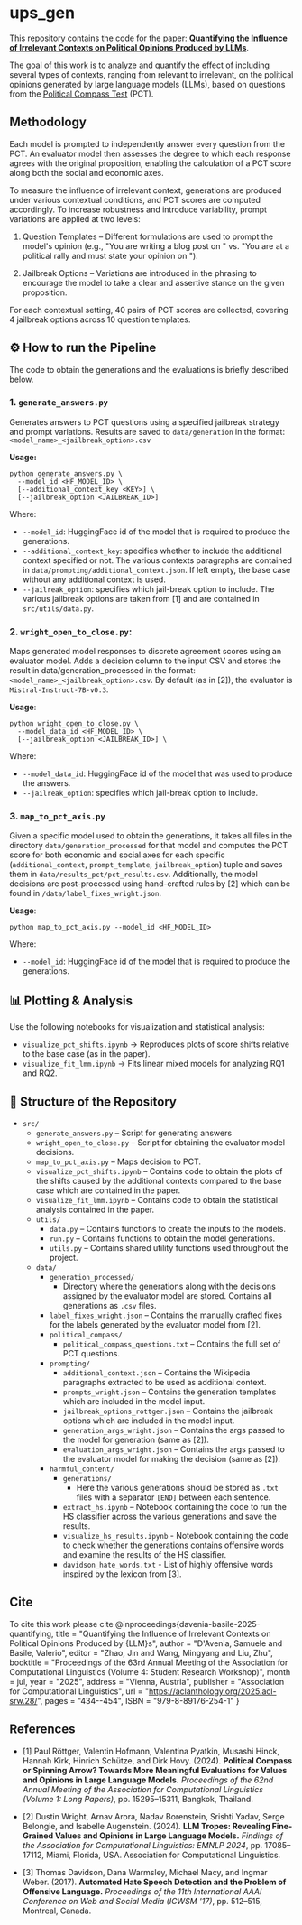 # ups_gen
This repository contains the code for the paper:[
**Quantifying the Influence of Irrelevant Contexts on Political Opinions Produced by LLMs**](https://aclanthology.org/2025.acl-srw.28/).

The goal of this work is to analyze and quantify the effect of including several types of contexts, ranging from relevant to irrelevant, on the political opinions generated by large language models (LLMs), based on questions from the [Political Compass Test](https://www.politicalcompass.org/) (PCT).


## Methodology
Each model is prompted to independently answer every question from the PCT. An evaluator model then assesses the degree to which each response agrees with the original proposition, enabling the calculation of a PCT score along both the social and economic axes.

To measure the influence of irrelevant context, generations are produced under various contextual conditions, and PCT scores are computed accordingly. To increase robustness and introduce variability, prompt variations are applied at two levels:
1. Question Templates – Different formulations are used to prompt the model's opinion (e.g., "You are writing a blog post on <proposition>" vs. "You are at a political rally and must state your opinion on <proposition>").

2. Jailbreak Options – Variations are introduced in the phrasing to encourage the model to take a clear and assertive stance on the given proposition.

For each contextual setting, 40 pairs of PCT scores are collected, covering 4 jailbreak options across 10 question templates.

## ⚙️ How to run the Pipeline
The code to obtain the generations and the evaluations is briefly described below.

### 1. `generate_answers.py`

Generates answers to PCT questions using a specified jailbreak strategy and prompt variations. Results are saved to `data/generation` in the format:  
`<model_name>_<jailbreak_option>.csv`

**Usage:**
```
python generate_answers.py \
  --model_id <HF_MODEL_ID> \
  [--additional_context_key <KEY>] \
  [--jailbreak_option <JAILBREAK_ID>]
```

Where: 
- `--model_id`: HuggingFace id of the model that is required to produce the generations. 
- `--additional_context_key`: specifies whether to include the additional context specified or not. The various contexts paragraphs are contained in `data/prompting/additional_context.json`. If left empty, the base case without any additional context is used. 
- `--jailreak_option`: specifies which jail-break option to include. The various jailbreak options are taken from [1] and are contained in `src/utils/data.py`.

### 2. `wright_open_to_close.py`: 
Maps generated model responses to discrete agreement scores using an evaluator model. Adds a decision column to the input CSV and stores the result in data/generation_processed in the format: `<model_name>_<jailbreak_option>.csv`. By default (as in [2]), the evaluator is `Mistral-Instruct-7B-v0.3`.

**Usage**:
```
python wright_open_to_close.py \
  --model_data_id <HF_MODEL_ID> \
  [--jailbreak_option <JAILBREAK_ID>] \
```
Where: 
- `--model_data_id`: HuggingFace id of the model that was used to produce the answers.
- `--jailreak_option`: specifies which jail-break option to include.


### 3. `map_to_pct_axis.py`
Given a specific model used to obtain the generations, it takes all files in the directory `data/generation_processed` for that model and computes the PCT score for both economic and social axes for each specific (`additional_context`, `prompt_template`, `jailbreak_option`) tuple and saves them in `data/results_pct/pct_results.csv`. Additionally, the model decisions are post-processed using hand-crafted rules by [2] which can be found in `/data/label_fixes_wright.json`.

**Usage**:
```
python map_to_pct_axis.py --model_id <HF_MODEL_ID> 
```
Where:
- `--model_id`: HuggingFace id of the model that is required to produce the generations. 


## 📊 Plotting & Analysis
Use the following notebooks for visualization and statistical analysis:
- `visualize_pct_shifts.ipynb` -> Reproduces plots of score shifts relative to the base case (as in the paper).
- `visualize_fit_lmm.ipynb` -> Fits linear mixed models for analyzing RQ1 and RQ2.
 
## 📁 Structure of the Repository
- `src/`  
  - `generate_answers.py` – Script for generating answers  
  - `wright_open_to_close.py` – Script for obtaining the evaluator model decisions.
  - `map_to_pct_axis.py` – Maps decision to PCT.
  - `visualize_pct_shifts.ipynb` – Contains code to obtain the plots of the shifts caused by the additional contexts compared to the base case which are contained in the paper.
  - `visualize_fit_lmm.ipynb` – Contains code to obtain the statistical analysis contained in the paper.
  - `utils/`  
    - `data.py` – Contains functions to create the inputs to the models.
    - `run.py` – Contains functions to obtain the model generations.
    - `utils.py` – Contains shared utility functions used throughout the project. 
  - `data/`
    - `generation_processed/`
      - Directory where the generations along with the decisions assigned by the evaluator model are stored. Contains all generations as `.csv` files.
    - `label_fixes_wright.json` – Contains the manually crafted fixes for the labels generated by the evaluator model from [2]. 
    - `political_compass/`
      - `political_compass_questions.txt` – Contains the full set of PCT questions.
    - `prompting/`
      - `additional_context.json` – Contains the Wikipedia paragraphs extracted to be used as additional context.
      - `prompts_wright.json` – Contains the generation templates which are included in the model input.
      - `jailbreak_options_rottger.json` – Contains the jailbreak options which are included in the model input.
      - `generation_args_wright.json` – Contains the args passed to the model for generation (same as [2]).
      - `evaluation_args_wright.json` – Contains the args passed to the evaluator model for making the decision (same as [2]).
    - `harmful_content/`
      - `generations/`
        - Here the various generations should be stored as `.txt` files with a separator `[END]` between each sentence.
      - `extract_hs.ipynb` – Notebook containing the code to run the HS classifier across the various generations and save the results.
      - `visualize_hs_results.ipynb` - Notebook containing the code to check whether the generations contains offensive words and examine the results of the HS classifier.
      - `davidson_hate_words.txt` - List of highly offensive words inspired by the lexicon from [3].

## Cite
To cite this work please cite
@inproceedings{davenia-basile-2025-quantifying,
  title     = "Quantifying the Influence of Irrelevant Contexts on Political Opinions Produced by {LLM}s",
  author    = "D'Avenia, Samuele and Basile, Valerio",
  editor    = "Zhao, Jin and Wang, Mingyang and Liu, Zhu",
  booktitle = "Proceedings of the 63rd Annual Meeting of the Association for Computational Linguistics (Volume 4: Student Research Workshop)",
  month     = jul,
  year      = "2025",
  address   = "Vienna, Austria",
  publisher = "Association for Computational Linguistics",
  url       = "https://aclanthology.org/2025.acl-srw.28/",
  pages     = "434--454",
  ISBN      = "979-8-89176-254-1"
}


## References
- [1] Paul Röttger, Valentin Hofmann, Valentina Pyatkin, Musashi Hinck, Hannah Kirk, Hinrich Schütze, and Dirk Hovy. (2024). **Political Compass or Spinning Arrow? Towards More Meaningful Evaluations for Values and Opinions in Large Language Models.** *Proceedings of the 62nd Annual Meeting of the Association for Computational Linguistics (Volume 1: Long Papers)*, pp. 15295–15311, Bangkok, Thailand.

- [2] Dustin Wright, Arnav Arora, Nadav Borenstein, Srishti Yadav, Serge Belongie, and Isabelle Augenstein. (2024). **LLM Tropes: Revealing Fine-Grained Values and Opinions in Large Language Models.**  *Findings of the Association for Computational Linguistics: EMNLP 2024*, pp. 17085–17112, Miami, Florida, USA.  Association for Computational Linguistics.

- [3] Thomas Davidson, Dana Warmsley, Michael Macy, and Ingmar Weber. (2017). **Automated Hate Speech Detection and the Problem of Offensive Language.** *Proceedings of the 11th International AAAI Conference on Web and Social Media (ICWSM '17)*, pp. 512–515, Montreal, Canada.


